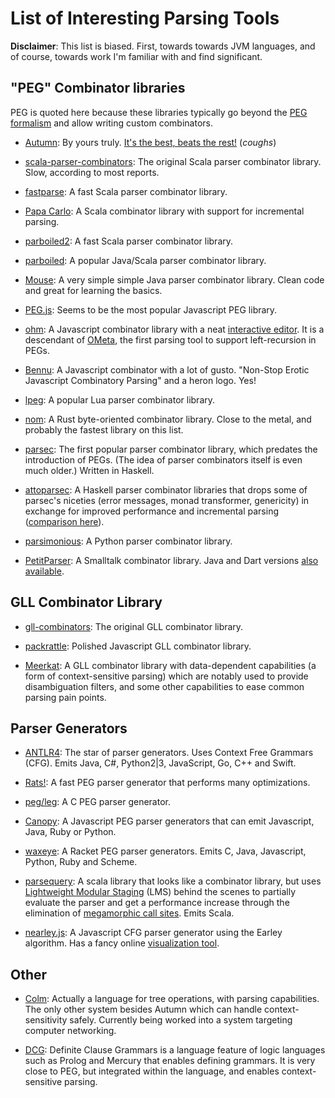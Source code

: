 # List of Interesting Parsing Tools

**Disclaimer**: This list is biased. First, towards towards JVM
 languages, and of course, towards work I'm familiar with and find significant.

## "PEG" Combinator libraries

PEG is quoted here because these libraries typically go beyond the [PEG formalism](peg.md) and allow
writing custom combinators.

- [Autumn]: By yours truly. [It's the best, beats the rest!](../faq/why.md) (*coughs*)

- [scala-parser-combinators]: The original Scala parser combinator library. Slow, according to most
  reports.

- [fastparse]: A fast Scala parser combinator library.

- [Papa Carlo]: A Scala combinator library with support for incremental parsing.

- [parboiled2]: A fast Scala parser combinator library.

- [parboiled]: A popular Java/Scala parser combinator library.

- [Mouse]: A very simple simple Java parser combinator library. Clean code and great for
  learning the basics.

- [PEG.js]: Seems to be the most popular Javascript PEG library.

- [ohm]: A Javascript combinator library with a neat [interactive editor]. It is a descendant of
  [OMeta], the first parsing tool to support left-recursion in PEGs.

  [interactive editor]: https://ohmlang.github.io/editor/

- [Bennu]: A Javascript combinator with a lot of gusto.
  "Non-Stop Erotic Javascript Combinatory Parsing" and a heron logo. Yes!
  
- [lpeg]: A popular Lua parser combinator library.

- [nom]: A Rust byte-oriented combinator library. Close to the metal, and probably the fastest
  library on this list.
  
- [parsec]: The first popular parser combinator library, which predates the introduction of PEGs.
  (The idea of parser combinators itself is even much older.) Written in Haskell.
  
- [attoparsec]: A Haskell parser combinator libraries that drops some of parsec's niceties
  (error messages, monad transformer, genericity) in exchange for improved performance and
  incremental parsing ([comparison here]).
  
  [comparison here]: http://stackoverflow.com/a/19213247/298664
  
- [parsimonious]: A Python parser combinator library.

- [PetitParser]: A Smalltalk combinator library. Java and Dart versions [also available].

  [also available]: https://github.com/petitparser
  
## GLL Combinator Library

- [gll-combinators]: The original GLL combinator library.

- [packrattle]: Polished Javascript GLL combinator library.

- [Meerkat]: A GLL combinator library with data-dependent capabilities
  (a form of context-sensitive parsing) which are notably used to provide disambiguation filters,
  and some other capabilities to ease common parsing pain points.

## Parser Generators

- [ANTLR4]: The star of parser generators. Uses Context Free Grammars (CFG). Emits
  Java, C#, Python2|3, JavaScript, Go, C++ and Swift.
  
- [Rats!]: A fast PEG parser generator that performs many optimizations.

- [peg/leg]: A C PEG parser generator.

- [Canopy]: A Javascript PEG parser generators that can emit Javascript, Java, Ruby or Python.

- [waxeye]: A Racket PEG parser generators. Emits C, Java, Javascript, Python, Ruby and Scheme.

- [parsequery]: A scala library that looks like a combinator library, but uses [Lightweight Modular
  Staging] (LMS) behind the scenes to partially evaluate the parser and get a performance increase
  through the elimination of [megamorphic call sites]. Emits Scala.
  
  [Lightweight Modular Staging]: https://scala-lms.github.io/
  [megamorphic call sites]: TODO

- [nearley.js]: A Javascript CFG parser generator using the Earley algorithm. Has a fancy online
 [visualization tool].

[nearley.js]: http://nearley.js.org/
[visualization tool]: https://omrelli.ug/nearley-playground/

## Other

- [Colm]: Actually a language for tree operations, with parsing capabilities. The only other
  system besides Autumn which can handle context-sensitivity safely. Currently being worked into
  a system targeting computer networking.
  
- [DCG]: Definite Clause Grammars is a language feature of logic languages such as Prolog and
  Mercury that enables defining grammars. It is very close to PEG, but integrated within the
  language, and enables context-sensitive parsing.

[Autumn]: https://github.com/norswap/autumn
[scala-parser-combinators]: https://github.com/scala/scala-parser-combinators
[fastparse]: https://github.com/lihaoyi/fastparse
[Papa Carlo]: https://github.com/Eliah-Lakhin/papa-carlo
[parboiled2]: https://github.com/sirthias/parboiled2
[parboiled]: https://github.com/sirthias/parboiled
[Mouse]: http://mousepeg.sourceforge.net/
[PEG.js]: https://github.com/pegjs/pegjs
[ohm]: https://github.com/harc/ohm
[OMeta]: http://www.tinlizzie.org/ometa/
[Bennu]: https://github.com/mattbierner/bennu
[lpeg]: http://www.inf.puc-rio.br/~roberto/lpeg/
[nom]: https://github.com/Geal/nom
[parsec]: https://github.com/aslatter/parsec
[attoparsec]: https://github.com/bos/attoparsec
[parsimonious]: https://github.com/erikrose/parsimonious
[PetitParser]: http://scg.unibe.ch/research/helvetia/petitparser
[gll-combinators]: https://github.com/djspiewak/gll-combinators
[packrattle]: https://github.com/robey/packrattle
[Meerkat]: https://github.com/meerkat-parser/Meerkat
[peg/leg]: https://github.com/gpakosz/peg
[ANTLR4]: https://github.com/antlr/antlr4
[Rats!]: https://cs.nyu.edu/rgrimm/xtc/rats-intro.html
[Canopy]: https://github.com/jcoglan/canopy
[waxeye]: https://github.com/orlandohill/waxeye
[parsequery]: https://github.com/manojo/parsequery
[Colm]: http://www.colm.net/open-source/colm/
[DCG]: https://en.wikipedia.org/wiki/Definite_clause_grammar